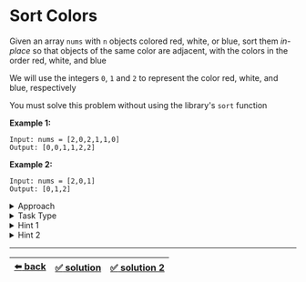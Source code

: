 # Sort Colors

Given an array `nums` with `n` objects colored red, white, or blue, sort them _in-place_ so that objects of the same color are adjacent, with the colors in the order red, white, and blue

We will use the integers `0`, `1` and `2` to represent the color red, white, and blue, respectively

You must solve this problem without using the library's `sort` function

__Example 1:__

```
Input: nums = [2,0,2,1,1,0]
Output: [0,0,1,1,2,2]
```

__Example 2:__

```
Input: nums = [2,0,1]
Output: [0,1,2]
```

<details>

<summary>Approach</summary>

- `Overwrite elements of one or more arrays`
  - `Iterate the array and get some information. Then based on this information iterate the array again overwriting its values`
- _or_ `Swap elements of one or more arrays`

</details>

<details>

<summary>Task Type</summary>

This is a Task Type for in-place swap and overwrite of the array. We have already seen an example where we need to do in-place _swap_ [here](../sort-letters-two-arrays/task.md) and an example where we need to do in-place _overwrite_ [here](../remove-duplicates-v2/task.md)

The beauty of this task is that it can be solved _both_ ways either by _swapping_ elements or _overwriting_ elements of the array

The solution that entails overwriting is less optimized than the swapping type of solution but the swapping type of solution is less obvious because it uses the "Dutch National Flag" algorithm

You can find the overwriting type of solution in the __Hint 1__ and the swapping type of solution in the __Hint 2__

</details>

<details>

<summary>Hint 1</summary>

The solution that entails overwriting elements of the array is a two-pass algorithm using counting sort

Iterate the array counting number of `0`s, `1`s, and `2`s

Overwrite the array with the _total_ number of `0`s, then `1`s and followed by `2`s

</details>

<details>

<summary>Hint 2</summary>

The solution that entails swapping elements of the array is a famous Dutch National Flag alogrithm. The Dutch National Flag algorithm is a sorting algorithm that partitions an array containing elements of three distinct values (for example, `0`s, `1`s, and `2`s) into three parts, in a single traversal of the array. The algorithm is named after the Dutch national flag, which has three horizontal stripes of red, white, and blue

The algorithm uses three pointers (let's call them `s`, `e` and `n` respectively) to partition the array into three sections:

1. `A[0...s-1]` contains all elements that are smaller than the middle value (in the example above, the `0`s)

2. `A[s...e]` contains all elements that are equal to the middle value (in the example above, the `1`s)

3. `A[e+1...n-1]` contains all elements that are larger than the middle value (in the example above, the `2`s)

Initially, the pointer `s` points to the beginning of the array, and the pointer `e` points to the end of the array. A third pointer, `i`, starts at the beginning of the array and moves forward one element at a time

The algorithm continues until the `i` pointer reaches the end of the array. If the element at `A[i]` is smaller than the middle value, it is swapped with the element at `A[s]`, and both pointers `i` and `s` are incremented. If the element at `A[i]` is larger than the middle value, it is swapped with the element at `A[e]`, and the pointer `e` is decremented. If the element at `A[i]` is equal to the middle value, the pointer `i` is incremented

This algorithm works because, at any point in time during the while loop, the following invariants hold true:

1. All elements before `s` are smaller than the middle value
2. All elements after `e` are larger than the middle value
3. All elements between `s` and `i-1` are equal to the middle value
4. All elements between `i` and `e` are unprocessed

</details>

---

| [:arrow_left: back](../task-type.md) | [:white_check_mark: solution](./solution.js) | [:white_check_mark: solution 2](./solution-2.js) |
| :---: | :---: | :---: |
